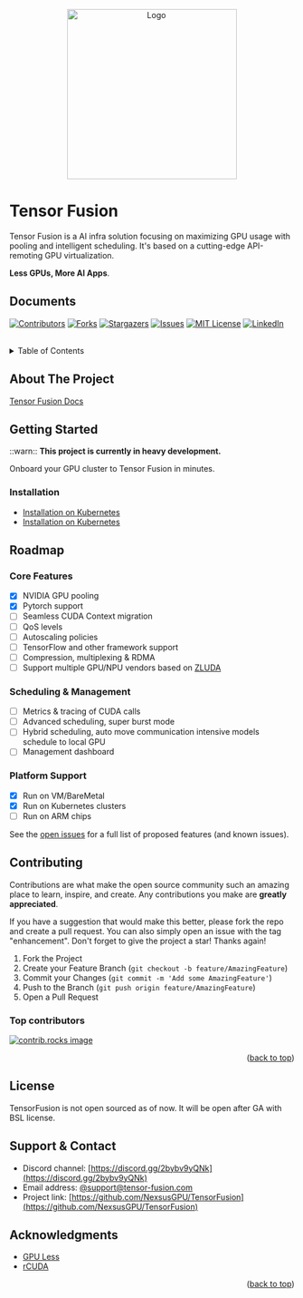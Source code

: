 <p align="center"><a href="javascript:void(0);" target="_blank" rel="noreferrer"><img width="300" src="https://filecdn.code2life.top/tensor-fusion.png" alt="Logo"></a></p>

# Tensor Fusion

Tensor Fusion is a AI infra solution focusing on maximizing GPU usage with pooling and intelligent scheduling. It's based on a cutting-edge API-remoting GPU virtualization.

**Less GPUs, More AI Apps**. 

## Documents

<a id="readme-top"></a>

[![Contributors][contributors-shield]][contributors-url]
[![Forks][forks-shield]][forks-url]
[![Stargazers][stars-shield]][stars-url]
[![Issues][issues-shield]][issues-url]
[![MIT License][license-shield]][license-url]
[![LinkedIn][linkedin-shield]][linkedin-url]

<br />

<!-- TABLE OF CONTENTS -->
<details>
  <summary>Table of Contents</summary>
  <ol>
    <li>
      <a href="#about-the-project">About The Project</a>
      <ul>
        <li><a href="#built-with">Built With</a></li>
      </ul>
    </li>
    <li>
      <a href="#getting-started">Getting Started</a>
      <ul>
        <li><a href="#installation">Installation</a></li>
      </ul>
    </li>
    <li><a href="#usage">Usage</a></li>
    <li><a href="#roadmap">Roadmap</a></li>
    <li><a href="#contributing">Contributing</a></li>
    <li><a href="#license">License</a></li>
    <li><a href="#contact">Contact</a></li>
    <li><a href="#acknowledgments">Acknowledgments</a></li>
  </ol>
</details>


## About The Project

<!-- [![Product Name Screen Shot][product-screenshot]](https://tensor-fusion.ai) -->

[Tensor Fusion Docs](https://tensor-fusion.ai/guide/overview)

## Getting Started

::warn:: **This project is currently in heavy development.**

Onboard your GPU cluster to Tensor Fusion in minutes.

### Installation

- [Installation on Kubernetes](https://docs.tensor-fusion.ai/guide/deployment-k8s)
- [Installation on Kubernetes](https://docs.tensor-fusion.ai/guide/deployment-k8s)

<!-- ## Usage

Use this space to show useful examples of how a project can be used. Additional screenshots, code examples and demos work well in this space. You may also link to more resources. -->

## Roadmap

### Core Features

- [x] NVIDIA GPU pooling
- [x] Pytorch support
- [ ] Seamless CUDA Context migration
- [ ] QoS levels
- [ ] Autoscaling policies
- [ ] TensorFlow and other framework support
- [ ] Compression, multiplexing & RDMA
- [ ] Support multiple GPU/NPU vendors based on [ZLUDA](https://github.com/vosen/ZLUDA)

### Scheduling & Management

- [ ] Metrics & tracing of CUDA calls
- [ ] Advanced scheduling, super burst mode
- [ ] Hybrid scheduling, auto move communication intensive models schedule to local GPU
- [ ] Management dashboard

### Platform Support

- [x] Run on VM/BareMetal
- [x] Run on Kubernetes clusters
- [ ] Run on ARM chips

See the [open issues](https://github.com/NexusGPU/tensor-fusion-site/issues) for a full list of proposed features (and known issues).

## Contributing

Contributions are what make the open source community such an amazing place to learn, inspire, and create. Any contributions you make are **greatly appreciated**.

If you have a suggestion that would make this better, please fork the repo and create a pull request. You can also simply open an issue with the tag "enhancement".
Don't forget to give the project a star! Thanks again!

1. Fork the Project
2. Create your Feature Branch (`git checkout -b feature/AmazingFeature`)
3. Commit your Changes (`git commit -m 'Add some AmazingFeature'`)
4. Push to the Branch (`git push origin feature/AmazingFeature`)
5. Open a Pull Request

### Top contributors

<a href="https://github.com/NexusGPU/tensor-fusion-site/graphs/contributors">
  <img src="https://contrib.rocks/image?repo=NexusGPU/docs" alt="contrib.rocks image" />
</a>

<p align="right">(<a href="#readme-top">back to top</a>)</p>


<!-- LICENSE -->
## License

TensorFusion is not open sourced as of now. It will be open after GA with BSL license.

## Support & Contact

- Discord channel: [https://discord.gg/2bybv9yQNk](https://discord.gg/2bybv9yQNk)
- Email address: [@support@tensor-fusion.com](mailto:support@tensor-fusion.com)
- Project link: [https://github.com/NexsusGPU/TensorFusion](https://github.com/NexsusGPU/TensorFusion)

## Acknowledgments

* [GPU Less](https://choosealicense.com)
* [rCUDA](https://www.webpagefx.com/tools/emoji-cheat-sheet)

<p align="right">(<a href="#readme-top">back to top</a>)</p>



<!-- MARKDOWN LINKS & IMAGES -->
<!-- https://www.markdownguide.org/basic-syntax/#reference-style-links -->
[contributors-shield]: https://img.shields.io/github/contributors/NexusGPU/tensor-fusion-site.svg?style=for-the-badge
[contributors-url]: https://github.com/NexusGPU/tensor-fusion-site/graphs/contributors
[forks-shield]: https://img.shields.io/github/forks/NexusGPU/tensor-fusion-site.svg?style=for-the-badge
[forks-url]: https://github.com/NexusGPU/tensor-fusion-site/network/members
[stars-shield]: https://img.shields.io/github/stars/NexusGPU/tensor-fusion-site.svg?style=for-the-badge
[stars-url]: https://github.com/NexusGPU/tensor-fusion-site/stargazers
[issues-shield]: https://img.shields.io/github/issues/NexusGPU/tensor-fusion-site.svg?style=for-the-badge
[issues-url]: https://github.com/NexusGPU/tensor-fusion-site/issues
[license-shield]: https://img.shields.io/github/license/NexusGPU/tensor-fusion-site.svg?style=for-the-badge
[license-url]: https://github.com/NexusGPU/tensor-fusion-site/blob/master/LICENSE.txt
[linkedin-shield]: https://img.shields.io/badge/-LinkedIn-black.svg?style=for-the-badge&logo=linkedin&colorB=555
[linkedin-url]: https://www.linkedin.com/company/tensor-fusion/about
[product-screenshot]: images/screenshot.png
